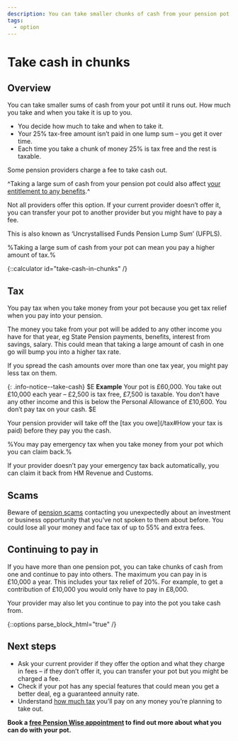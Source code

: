 ```yaml
---
description: You can take smaller chunks of cash from your pension pot until it runs out.
tags:
  - option
---
```


# Take cash in chunks

## Overview

You can take smaller sums of cash from your pot until it runs out. How much you take and when you take it is up to you.

- You decide how much to take and when to take it.
- Your 25% tax-free amount isn’t paid in one lump sum – you get it over time.
- Each time you take a chunk of money 25% is tax free and the rest is taxable.

Some pension providers charge a fee to take cash out.

^Taking a large sum of cash from your pension pot could also affect [your entitlement to any benefits](/benefits).^

Not all providers offer this option. If your current provider doesn’t offer it, you can transfer your pot to another provider but you might have to pay a fee.

This is also known as ‘Uncrystallised Funds Pension Lump Sum’ (UFPLS).

%Taking a large sum of cash from your pot can mean you pay a higher amount of tax.%

{::calculator id="take-cash-in-chunks" /}

## Tax

You pay tax when you take money from your pot because you get tax relief when you pay into your pension.

The money you take from your pot will be added to any other income you have for that year, eg State Pension payments, benefits, interest from savings, salary. This could mean that taking a large amount of cash in one go will bump you into a higher tax rate.

If you spread the cash amounts over more than one tax year, you might pay less tax on them.

{: .info-notice--take-cash}
$E
**Example**
Your pot is £60,000. You take out £10,000 each year – £2,500 is tax free, £7,500 is taxable. You don’t have any other income and this is below the Personal Allowance of £10,600. You don’t pay tax on your cash.
$E

Your pension provider will take off the [tax you owe](/tax#How your tax is paid) before they pay you the cash.

%You may pay emergency tax when you take money from your pot which you can claim back.%

If your provider doesn’t pay your emergency tax back automatically, you can claim it back from
HM Revenue and Customs.

## Scams

Beware of [pension scams](/scams) contacting you unexpectedly about an investment or business opportunity that you’ve not spoken to them about before. You could lose all your money and face tax of up to 55% and extra fees.

## Continuing to pay in

If you have more than one pension pot, you can take chunks of cash from one and continue to pay into others. The maximum you can pay in is £10,000 a year. This includes your tax relief of 20%. For example, to get a contribution of £10,000 you would only have to pay in £8,000.

Your provider may also let you continue to pay into the pot you take cash from.

{::options parse_block_html="true" /}
<div class="next-steps next-steps--take-cash-in-chunks">

## Next steps

- Ask your current provider if they offer the option and what they charge in fees – if they don’t offer it, you can transfer your pot but you might be charged a fee.
- Check if your pot has any special features that could mean you get a better deal, eg a guaranteed annuity rate.
- Understand [how much tax](/tax) you’ll pay on any money you’re planning to take out.

**Book a [free Pension Wise appointment](/appointments) to find out more about what you can do with your pot.**

</div>
